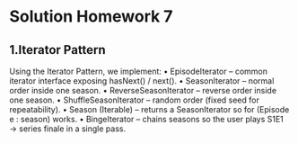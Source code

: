 # Solution Homework 7
 
 ## 1.Iterator Pattern 
 
 Using the Iterator Pattern, we implement:
 • EpisodeIterator – common iterator interface exposing hasNext() / next().
 • SeasonIterator – normal order inside one season.
 • ReverseSeasonIterator – reverse order inside one season.
 • ShuffleSeasonIterator – random order (fixed seed for repeatability).
 • Season (Iterable) – returns a SeasonIterator so for (Episode e : season) works.
 • BingeIterator – chains seasons so the user plays S1E1 → series finale in a single pass.
